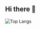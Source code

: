 ## Hi there 👋
![Top Langs](https://github-readme-stats.vercel.app/api/top-langs/?username=ShaikhHuzefa2005&layout=donut-vertical)
<!--
**ShaikhHuzefa2005/ShaikhHuzefa2005** is a ✨ _special_ ✨ repository because its `README.md` (this file) appears on your GitHub profile.

Here are some ideas to get you started:

- 🔭 I’m currently working on ...
- 🌱 I’m currently learning ...
- 👯 I’m looking to collaborate on ...
- 🤔 I’m looking for help with ...
- 💬 Ask me about ...
- 📫 How to reach me: ...
- 😄 Pronouns: ...
- ⚡ Fun fact: ...
-->
